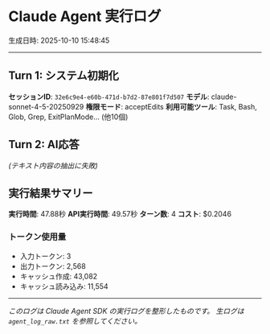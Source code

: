 # Claude Agent 実行ログ

生成日時: 2025-10-10 15:48:45

---

## Turn 1: システム初期化

**セッションID**: `32e6c9e4-e60b-471d-b7d2-87e801f7d507`
**モデル**: claude-sonnet-4-5-20250929
**権限モード**: acceptEdits
**利用可能ツール**: Task, Bash, Glob, Grep, ExitPlanMode... (他10個)

## Turn 2: AI応答

*(テキスト内容の抽出に失敗)*

## 実行結果サマリー

**実行時間**: 47.88秒
**API実行時間**: 49.57秒
**ターン数**: 4
**コスト**: $0.2046

### トークン使用量
- 入力トークン: 3
- 出力トークン: 2,568
- キャッシュ作成: 43,082
- キャッシュ読み込み: 11,554

---

*このログは Claude Agent SDK の実行ログを整形したものです。*
*生ログは `agent_log_raw.txt` を参照してください。*